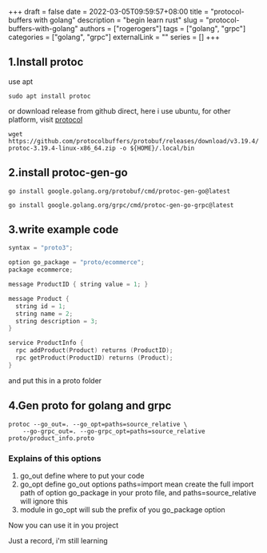 +++ 
draft = false
date = 2022-03-05T09:59:57+08:00
title = "protocol-buffers with golang"
description = "begin learn rust"
slug = "protocol-buffers-with-golang"
authors = ["rogerogers"]
tags = ["golang", "grpc"]
categories = ["golang", "grpc"]
externalLink = ""
series = []
+++

## 1.Install protoc

use apt

`sudo apt install protoc`

or download release from github direct, here i use ubuntu, for other platform, visit [protocol](https://github.com/protocolbuffers/protobuf/releases/tag/v3.19.4)

`wget https://github.com/protocolbuffers/protobuf/releases/download/v3.19.4/protoc-3.19.4-linux-x86_64.zip -o ${HOME}/.local/bin`

## 2.install protoc-gen-go

`go install google.golang.org/protobuf/cmd/protoc-gen-go@latest`

`go install google.golang.org/grpc/cmd/protoc-gen-go-grpc@latest`

## 3.write example code

```c
syntax = "proto3";

option go_package = "proto/ecommerce";
package ecommerce;

message ProductID { string value = 1; }

message Product {
  string id = 1;
  string name = 2;
  string description = 3;
}

service ProductInfo {
  rpc addProduct(Product) returns (ProductID);
  rpc getProduct(ProductID) returns (Product);
}
```

and put this in a proto folder

## 4.Gen proto for golang and grpc

```shell
protoc --go_out=. --go_opt=paths=source_relative \
    --go-grpc_out=. --go-grpc_opt=paths=source_relative proto/product_info.proto
```

### Explains of this options

  1. go_out define where to put your code
  2. go_opt define go_out options paths=import mean create the full import path of option go_package in your proto file, and paths=source_relative will ignore this
  3. module in go_opt will sub the prefix of you go_package option

Now you can use it in you project

Just a record, i'm still learning
